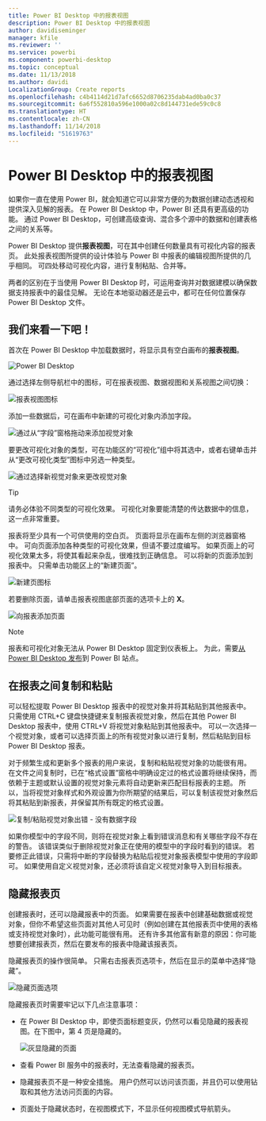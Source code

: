 ```yaml
---
title: Power BI Desktop 中的报表视图
description: Power BI Desktop 中的报表视图
author: davidiseminger
manager: kfile
ms.reviewer: ''
ms.service: powerbi
ms.component: powerbi-desktop
ms.topic: conceptual
ms.date: 11/13/2018
ms.author: davidi
LocalizationGroup: Create reports
ms.openlocfilehash: c4b4114d21d7afc6652d8706235dab4ad0ba0c37
ms.sourcegitcommit: 6a6f552810a596e1000a02c8d144731ede59c0c8
ms.translationtype: HT
ms.contentlocale: zh-CN
ms.lasthandoff: 11/14/2018
ms.locfileid: "51619763"
---
```

# <a name="report-view-in-power-bi-desktop"></a>Power BI Desktop 中的报表视图
如果你一直在使用 Power BI，就会知道它可以非常方便的为数据创建动态透视和提供深入见解的报表。 在 Power BI Desktop 中，Power BI 还具有更高级的功能。 通过 Power BI Desktop，可创建高级查询、混合多个源中的数据和创建表格之间的关系等。

Power BI Desktop 提供**报表视图**，可在其中创建任何数量具有可视化内容的报表页。 此处报表视图所提供的设计体验与 Power BI 中报表的编辑视图所提供的几乎相同。 可四处移动可视化内容，进行复制粘贴、合并等。

两者的区别在于当使用 Power BI Desktop 时，可运用查询并对数据建模以确保数据支持报表中的最佳见解。 无论在本地驱动器还是云中，都可在任何位置保存 Power BI Desktop 文件。

## <a name="lets-take-a-look"></a>我们来看一下吧！
首次在 Power BI Desktop 中加载数据时，将显示具有空白画布的**报表视图**。

![Power BI Desktop](media/desktop-report-view/pbi_reportviewinpbidesigner_reportview.png)

通过选择左侧导航栏中的图标，可在报表视图、数据视图和关系视图之间切换：

![报表视图图标](media/desktop-report-view/pbi_reportviewinpbidesigner_changeview.png)

添加一些数据后，可在画布中新建的可视化对象内添加字段。

![通过从“字段”窗格拖动来添加视觉对象](media/desktop-report-view/pbid_reportview_addvis.gif)

要更改可视化对象的类型，可在功能区的“可视化”组中将其选中，或者右键单击并从“更改可视化类型”图标中另选一种类型。

![通过选择新视觉对象来更改视觉对象](media/desktop-report-view/pbid_reportview_changevis.gif)

> [!TIP]
> 请务必体验不同类型的可视化效果。 可视化对象要能清楚的传达数据中的信息，这一点非常重要。

报表将至少具有一个可供使用的空白页。 页面将显示在画布左侧的浏览器窗格中。 可向页面添加各种类型的可视化效果，但请不要过度编写。 如果页面上的可视化效果太多，将使其看起来杂乱，很难找到正确信息。 可以将新的页面添加到报表中。 只需单击功能区上的“新建页面”。

![新建页图标](media/desktop-report-view/pbidesignerreportviewnewpage.png)

若要删除页面，请单击报表视图底部页面的选项卡上的 **X**。

![向报表添加页面](media/desktop-report-view/pbi_reportviewinpbidesigner_deletepage.png)

> [!NOTE]
> 报表和可视化对象无法从 Power BI Desktop 固定到仪表板上。 为此，需要[从 Power BI Desktop 发布](desktop-upload-desktop-files.md)到 Power BI 站点。

## <a name="copy-and-paste-between-reports"></a>在报表之间复制和粘贴

可以轻松提取 Power BI Desktop 报表中的视觉对象并将其粘贴到其他报表中。 只需使用 CTRL+C 键盘快捷键来复制报表视觉对象，然后在其他 Power BI Desktop 报表中，使用 CTRL+V 将视觉对象粘贴到其他报表中。 可以一次选择一个视觉对象，或者可以选择页面上的所有视觉对象以进行复制，然后粘贴到目标 Power BI Desktop 报表。 

对于频繁生成和更新多个报表的用户来说，复制和粘贴视觉对象的功能很有用。 在文件之间复制时，已在“格式设置”窗格中明确设定过的格式设置将继续保持，而依赖于主题或默认设置的视觉对象元素将自动更新来匹配目标报表的主题。 所以，当将视觉对象样式和外观设置为你所期望的结果后，可以复制该视觉对象然后将其粘贴到新报表，并保留其所有既定的格式设置。

![复制/粘贴视觉对象出错 - 没有数据字段](media/desktop-report-view/report-view_05.png)

如果你模型中的字段不同，则将在视觉对象上看到错误消息和有关哪些字段不存在的警告。 该错误类似于删除视觉对象正在使用的模型中的字段时看到的错误。 若要修正此错误，只需将中断的字段替换为粘贴后视觉对象报表模型中使用的字段即可。 如果使用自定义视觉对象，还必须将该自定义视觉对象导入到目标报表。




## <a name="hide-report-pages"></a>隐藏报表页

创建报表时，还可以隐藏报表中的页面。 如果需要在报表中创建基础数据或视觉对象，但你不希望这些页面对其他人可见时（例如创建在其他报表页中使用的表格或支持视觉对象时），此功能可能很有用。 还有许多其他富有新意的原因：你可能想要创建报表页，然后在要发布的报表中隐藏该报表页。 

隐藏报表页的操作很简单。 只需右击报表页选项卡，然后在显示的菜单中选择“隐藏”。

![隐藏页面选项](media/desktop-report-view/report-view_05.png)

隐藏报表页时需要牢记以下几点注意事项：

* 在 Power BI Desktop 中，即使页面标题变灰，仍然可以看见隐藏的报表视图。在下图中，第 4 页是隐藏的。

    ![灰显隐藏的页面](media/desktop-report-view/report-view_06.png)

* 查看 Power BI 服务中的报表时，无法查看隐藏的报表页。

* 隐藏报表页不是一种安全措施。 用户仍然可以访问该页面，并且仍可以使用钻取和其他方法访问页面的内容。

* 页面处于隐藏状态时，在视图模式下，不显示任何视图模式导航箭头。


